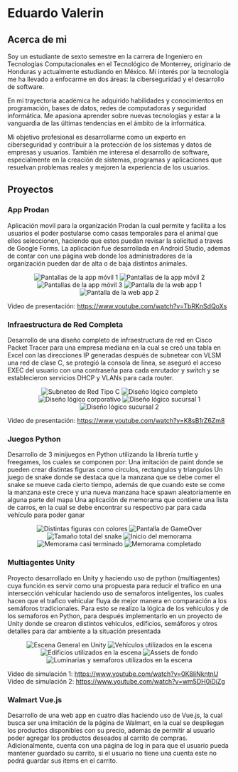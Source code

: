# Eduardo Valerin

## Acerca de mi
Soy un estudiante de sexto semestre en la carrera de Ingeniero en Tecnologías Computacionales en el Tecnológico de Monterrey, originario de Honduras y actualmente estudiando en México. Mi interés por la tecnología me ha llevado a enfocarme en dos áreas: la ciberseguridad y el desarrollo de software.

En mi trayectoria académica he adquirido habilidades y conocimientos en programación, bases de datos, redes de computadoras y seguridad informática. Me apasiona aprender sobre nuevas tecnologías y estar a la vanguardia de las últimas tendencias en el ámbito de la informática.

Mi objetivo profesional es desarrollarme como un experto en ciberseguridad y contribuir a la protección de los sistemas y datos de empresas y usuarios. También me interesa el desarrollo de software, especialmente en la creación de sistemas, programas y aplicaciones que resuelvan problemas reales y mejoren la experiencia de los usuarios.


## Proyectos
### App Prodan
Aplicación movil para la organización Prodan la cual permite y facilita a los usuarios el poder postularse como casas temporales para el animal que ellos seleccionen, haciendo que estos puedan revisar la solicitud a traves de Google Forms. La aplicación fue desarrollada en Android Studio, ademas de contar con una página web donde los administradores de la organización pueden dar de alta o de baja distintos animales.

<p align="center">
  <img src="Imagenes/ProdanPantallas1.png" alt="Pantallas de la app móvil 1">
  <img src="Imagenes/ProdanPantallas2.png" alt="Pantallas de la app móvil 2">
  <img src="Imagenes/ProdanPantallas3.png" alt="Pantallas de la app móvil 3">
  <img src="Imagenes/ProdanPantallas4.png" alt="Pantalla de la web app 1">
  <img src="Imagenes/ProdanPantallas5.png" alt="Pantalla de la web app 2">
</p>

Video de presentación: https://www.youtube.com/watch?v=TbRKnSdQoXs

### Infraestructura de Red Completa
Desarrollo de una diseño completo de infraestructura de red en Cisco Packet Tracer para una empresa mediana en la cual se creó una tabla en Excel con las direcciones IP generadas después de subnetear con VLSM una red de clase C, se protegió la consola de línea, se aseguró el acceso EXEC del usuario con una contraseña para cada enrutador y switch y se establecieron servicios DHCP y VLANs para cada router.

<p align="center">
  <img src="Imagenes/Redes1.png" alt="Subneteo de Red Tipo C">
  <img src="Imagenes/Redes2.png" alt="Diseño lógico completo">
  <img src="Imagenes/Redes3.png" alt="Diseño lógico corporativo">
  <img src="Imagenes/Redes4.png" alt="Diseño lógico sucursal 1">
  <img src="Imagenes/Redes5.png" alt="Diseño lógico sucursal 2">
</p>

Video de presentación: https://www.youtube.com/watch?v=K8sB1rZ6Zm8

### Juegos Python
Desarrollo de 3 minijuegos en Python utilizando la librería turtle y freegames, los cuales se componen por:
Una imitación de paint donde se pueden crear distintas figuras como circulos, rectangulos y triangulos
Un juego de snake donde se destaca que la manzana que se debe comer el snake se mueve cada cierto tiempo, además de que cuando este se come la manzana este crece y una nueva manzana hace spawn aleatoriamente en alguna parte del mapa
Una aplicación de memorama que contiene una lista de carros, en la cual se debe encontrar su respectivo par para cada vehículo para poder ganar

<p align="center">
  <img src="Imagenes/Paint.png" alt="Distintas figuras con colores">
  <img src="Imagenes/Snake1.png" alt="Pantalla de GameOver">
  <img src="Imagenes/Snake2.png" alt="Tamaño total del snake">
  <img src="Imagenes/Memorama1.png" alt="Inicio del memorama">
  <img src="Imagenes/Memorama2.png" alt="Memorama casi terminado">
  <img src="Imagenes/Memorama3.png" alt="Memorama completado">
</p>

### Multiagentes Unity
Proyecto desarrollado en Unity y haciendo uso de python (multiagentes) cuya función es servir como una propuesta para reducir el trafico en una intersección vehicular haciendo uso de semaforos inteligentes, los cuales hacen que el trafico vehicular fluya de mejor manera en comparación a los semáforos tradicionales. Para esto se realizo la lógica de los vehículos y de los semaforos en Python, para después implementarlo en un proyecto de Unity donde se crearon distintos vehículos, edificios, semáforos y otros detalles para dar ambiente a la situación presentada

<p align="center">
  <img src="Imagenes/Multiagentes1.png" alt="Escena General en Unity">
  <img src="Imagenes/Multiagentes2.png" alt="Vehículos utilizados en la escena">
  <img src="Imagenes/Multiagentes3.png" alt="Edificios utilizados en la escena">
  <img src="Imagenes/Multiagentes4.png" alt="Assets de fondo">
  <img src="Imagenes/Multiagentes5.png" alt="Luminarias y semaforos utilizados en la escena">
</p>

Video de simulación 1: https://www.youtube.com/watch?v=0K8liNkntnU
Video de simulación 2: https://www.youtube.com/watch?v=wm5DH0iDiZg

### Walmart Vue.js
Desarrollo de una web app en cuatro días haciendo uso de Vue.js, la cual busca ser una imitación de la página de Walmart, en la cual se despliegan los productos disponibles con su precio, además de permitir al usuario poder agregar los productos deseados al carrito de compras. Adicionalmente, cuenta con una página de log in para que el usuario pueda mantener guardado su carrito, si el usuario no tiene una cuenta este no podrá guardar sus items en el carrito.

